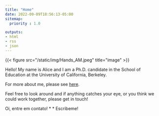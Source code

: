 ```yaml
---
title: "Home"
date: 2022-09-09T18:56:13-05:00
sitemap:
  priority : 1.0

outputs:
- html
- rss
- json
---
```


{{< figure src="/static/img/Hands_AM.jpeg" title="image" >}}

Hello! My name is Alice and I am a Ph.D. candidate in the School of Education at the University of California, Berkeley.

For more about me, please see [here](/biography).

Feel free to look around and if anything catches your eye, or you think we could work together, please get in touch! 

Oi, entre em contato! * *  Escribeme!
